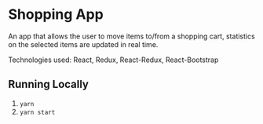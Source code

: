 # Shopping App

An app that allows the user to move items to/from a shopping cart, statistics on the selected items are updated in real time.

Technologies used: React, Redux, React-Redux, React-Bootstrap

## Running Locally

1. `yarn`
2. `yarn start`
